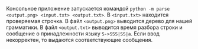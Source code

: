 Консольное приложение запускается командой  `python -m parse <output.png> <input.txt> <output.txt>`. В `<input.txt>` находится проверяемая строчка. В файл `<output.png>` выводитcя дерево для нашей грамматики. В файл `<output.txt>` выводится время разбора строки и сообщение о принадлежности языку `S->SSS|SS|a`. Если ввод некорректен, то выдаются соответствующие сообщения.  